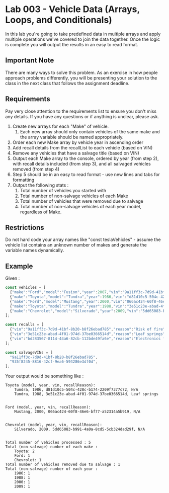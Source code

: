 # Lab 003 - Vehicle Data (Arrays, Loops, and Conditionals)
In this lab you're going to take predefined data in multiple arrays and apply multiple operations we've covered to join the data together.  Once the logic is complete you will output the results in an easy to read format.

## Important Note
There are many ways to solve this problem.  As an exercise in how people approach problems differently, you will be presenting your solution to the class in the next class that follows the assignment deadline.

## Requirements
Pay very close attention to the requirements list to ensure you don't miss any details.  If you have any questions or if anything is unclear, please ask.

1.  Create new arrays for each "Make" of vehicle.  
    1.  Each new array should only contain vehicles of the same make and the array variable should be named appropriately.
2.  Order each new Make array by vehicle year in ascending order
3.  Add recall details from the recallList to each vehicle (based on VIN)
4.  Remove any vehicles that have a salvage title (based on VIN)
5.  Output each Make array to the console, ordered by year (from step 2), with recall details included (from step 3), and all salvaged vehicles removed (from step 4)
6.  Step 5 should be in an easy to read format - use new lines and tabs for formatting
7.  Output the following stats : 
    1.  Total number of vehicles you started with
    2.  Total number of non-salvage vehicles of each Make
    3.  Total number of vehicles that were removed due to salvage
    4.  Total number of non-salvage vehicles of each year model, regardless of Make.

## Restrictions
Do not hard code your array names like "const teslaVehicles" - assume the vehicle list contains an unknown number of makes and generate the variable names dynamically.  

## Example
Given : 
```javascript
const vehicles = [
  {"make":"Ford","model":"Fusion","year":2007,"vin":"9a11ff3c-7d9d-41bf-8b20-b8f26ebad785"},
  {"make":"Toyota","model":"Tundra","year":1986,"vin":"d81d10c5-504c-428c-b174-2209f7377c72"},
  {"make":"Ford","model":"Mustang","year":2000,"vin":"066ac424-60f8-46e6-bf77-a52314a5b919"},
  {"make":"Toyota","model":"Tundra","year":1988,"vin":"3e51c23e-abad-4f01-974d-37be0366514d"},
  {"make":"Chevrolet","model":"Silverado","year":2009,"vin":"5dd65083-b991-4a0a-8cd5-5cb324dad29f"},
];

const recalls = [
  {"vin":"9a11ff3c-7d9d-41bf-8b20-b8f26ebad785","reason":"Risk of fire"},
  {"vin":"3e51c23e-abad-4f01-974d-37be0366514d","reason":"Leaf springs"},
  {"vin":"bd283567-8114-44a6-82cb-112bde49fa6e","reason":"Electronics failure"},
];

const salvageVINs = [
  "9a11ff3c-7d9d-41bf-8b20-b8f26ebad785",
  "935f8245-8816-42cf-9ea6-594286e3df0d",
];  
```

Your output would be something like :
```
Toyota (model, year, vin, recallReason):
	Tundra, 1986, d81d10c5-504c-428c-b174-2209f7377c72, N/A
	Tundra, 1988, 3e51c23e-abad-4f01-974d-37be0366514d, Leaf springs


Ford (model, year, vin, recallReason):
	Mustang, 2000, 066ac424-60f8-46e6-bf77-a52314a5b919, N/A


Chevrolet (model, year, vin, recallReason):
	Silverado, 2009, 5dd65083-b991-4a0a-8cd5-5cb324dad29f, N/A


Total number of vehicles processed : 5
Total (non-salvage) number of each make :
	Toyota: 2
	Ford: 1
	Chevrolet: 1
Total number of vehicles removed due to salvage : 1
Total (non-salvage) number of each year :
	1986: 1
	1988: 1
	2000: 1
	2009: 1
```
